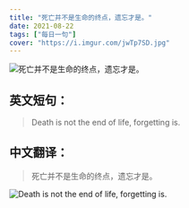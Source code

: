 ```yaml
---
title: "死亡并不是生命的终点，遗忘才是。"
date: 2021-08-22
tags: ["每日一句"]
cover: "https://i.imgur.com/jwTp7SD.jpg"
---
```


![死亡并不是生命的终点，遗忘才是。](https://i.imgur.com/nwTs7hf.jpg)

## 英文短句：
> Death is not the end of life, forgetting is.

<!--more-->

## 中文翻译：
> 死亡并不是生命的终点，遗忘才是。

![Death is not the end of life, forgetting is.](https://i.imgur.com/tp9kPHj.jpg)

